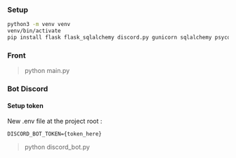 ### Setup

```bash
python3 -m venv venv
venv/bin/activate
pip install flask flask_sqlalchemy discord.py gunicorn sqlalchemy psycopg2_binary python-dotenv
```

### Front

> python main.py


### Bot Discord

#### Setup token

New .env file at the project root :

```
DISCORD_BOT_TOKEN={token_here}
```

> python discord_bot.py

